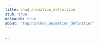 ```yaml
---
title: chud_animation_definition
stub: true
noSearch: true
about: 'tag:h3/chud_animation_definition'
---
```

  ...
  